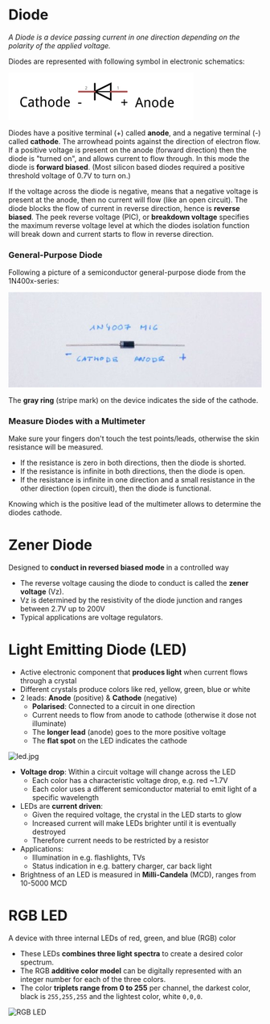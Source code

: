# Diode

_A Diode is a device passing current in one direction depending on the polarity
of the applied voltage._

Diodes are represented with following symbol in electronic schematics:

![diode_symbol.png](diode_symbol.png)

Diodes have a positive terminal (+) called **anode**, and a negative terminal (-)
called **cathode**. The arrowhead points against the direction of electron flow.
If a positive voltage is present on the anode (forward direction) then the diode
is "turned on", and allows current to flow through. In this mode the diode is
**forward biased**. (Most silicon based diodes required a positive threshold
voltage of 0.7V to turn on.)

If the voltage across the diode is negative, means that a negative voltage is
present at the anode, then no current will flow (like an open circuit). The diode
blocks the flow of current in reverse direction, hence is **reverse biased**.
The peek reverse voltage (PIC), or **breakdown voltage** specifies the maximum
reverse voltage level at which the diodes isolation function will break down and
current starts to flow in reverse direction.

### General-Purpose Diode

Following a picture of a semiconductor general-purpose diode from the 1N400x-series:

![Diode 1N4007 Rectifier](diode_1n4007.jpg)

The **gray ring** (stripe mark) on the device indicates the side of the cathode.

### Measure Diodes with a Multimeter

Make sure your fingers don't touch the test points/leads, otherwise the skin
resistance will be measured.

- If the resistance is zero in both directions, then the diode is shorted.
- If the resistance is infinite in both directions, then the diode is open.
- If the resistance is infinite in one direction and a small resistance in the
  other direction (open circuit), then the diode is functional.

Knowing which is the positive lead of the multimeter allows to determine the
diodes cathode.

# Zener Diode

Designed to **conduct in reversed biased mode** in a controlled way

- The reverse voltage causing the diode to conduct is called the **zener voltage** (Vz).
- Vz is determined by the resistivity of the diode junction and ranges between 2.7V up to 200V
- Typical applications are voltage regulators.

# Light Emitting Diode (LED)

* Active electronic component that **produces light** when current flows through a crystal
* Different crystals produce colors like red, yellow, green, blue or white
* 2 leads: **Anode** (positive) & **Cathode** (negative)
  - **Polarised**: Connected to a circuit in one direction
  - Current needs to flow from anode to cathode (otherwise it dose not illuminate)
  - The **longer lead** (anode) goes to the more positive voltage
  - The **flat spot** on the LED indicates the cathode

![led.jpg](led.jpg)

* **Voltage drop**: Within a circuit voltage will change across the LED
  - Each color has a characteristic voltage drop, e.g. red ~1.7V
  - Each color uses a different semiconductor material to emit light of a specific wavelength
* LEDs are **current driven**:
  - Given the required voltage, the crystal in the LED starts to glow
  - Increased current will make LEDs brighter until it is eventually destroyed
  - Therefore current needs to be restricted by a resistor
* Applications:
  - Illumination in e.g. flashlights, TVs
  - Status indication in e.g. battery charger, car back light
* Brightness of an LED is measured in **Milli-Candela** (MCD), ranges from 10-5000 MCD

# RGB LED

A device with three internal LEDs of red, green, and blue (RGB) color

* These LEDs **combines three light spectra** to create a desired color spectrum.
* The RGB **additive color model** can be digitally represented with an integer number for each of the three colors.
* The color **triplets range from 0 to 255** per channel, the darkest color, black is `255,255,255` and the lightest color, white `0,0,0`.

![RGB LED](rgb_led.jpg)
